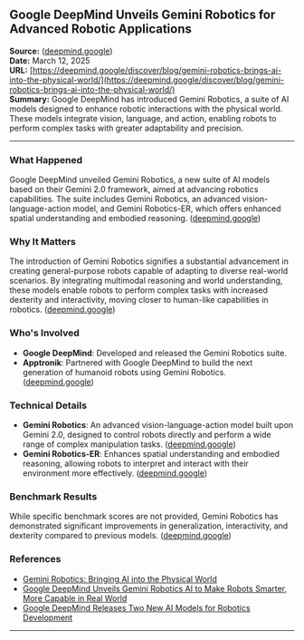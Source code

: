 ## Google DeepMind Unveils Gemini Robotics for Advanced Robotic Applications

**Source:**  ([deepmind.google](https://deepmind.google/discover/blog/gemini-robotics-brings-ai-into-the-physical-world/?utm_source=openai))  
**Date:** March 12, 2025  
**URL:** [https://deepmind.google/discover/blog/gemini-robotics-brings-ai-into-the-physical-world/](https://deepmind.google/discover/blog/gemini-robotics-brings-ai-into-the-physical-world/)  
**Summary:** Google DeepMind has introduced Gemini Robotics, a suite of AI models designed to enhance robotic interactions with the physical world. These models integrate vision, language, and action, enabling robots to perform complex tasks with greater adaptability and precision.

---

### What Happened

Google DeepMind unveiled Gemini Robotics, a new suite of AI models based on their Gemini 2.0 framework, aimed at advancing robotics capabilities. The suite includes Gemini Robotics, an advanced vision-language-action model, and Gemini Robotics-ER, which offers enhanced spatial understanding and embodied reasoning.  ([deepmind.google](https://deepmind.google/discover/blog/gemini-robotics-brings-ai-into-the-physical-world/?utm_source=openai))

### Why It Matters

The introduction of Gemini Robotics signifies a substantial advancement in creating general-purpose robots capable of adapting to diverse real-world scenarios. By integrating multimodal reasoning and world understanding, these models enable robots to perform complex tasks with increased dexterity and interactivity, moving closer to human-like capabilities in robotics.  ([deepmind.google](https://deepmind.google/discover/blog/gemini-robotics-brings-ai-into-the-physical-world/?utm_source=openai))

### Who's Involved

- **Google DeepMind**: Developed and released the Gemini Robotics suite.
- **Apptronik**: Partnered with Google DeepMind to build the next generation of humanoid robots using Gemini Robotics.  ([deepmind.google](https://deepmind.google/discover/blog/gemini-robotics-brings-ai-into-the-physical-world/?utm_source=openai))

### Technical Details

- **Gemini Robotics**: An advanced vision-language-action model built upon Gemini 2.0, designed to control robots directly and perform a wide range of complex manipulation tasks.  ([deepmind.google](https://deepmind.google/discover/blog/gemini-robotics-brings-ai-into-the-physical-world/?utm_source=openai))
- **Gemini Robotics-ER**: Enhances spatial understanding and embodied reasoning, allowing robots to interpret and interact with their environment more effectively.  ([deepmind.google](https://deepmind.google/discover/blog/gemini-robotics-brings-ai-into-the-physical-world/?utm_source=openai))

### Benchmark Results

While specific benchmark scores are not provided, Gemini Robotics has demonstrated significant improvements in generalization, interactivity, and dexterity compared to previous models.  ([deepmind.google](https://deepmind.google/discover/blog/gemini-robotics-brings-ai-into-the-physical-world/?utm_source=openai))

### References

- [Gemini Robotics: Bringing AI into the Physical World](https://deepmind.google/discover/blog/gemini-robotics-brings-ai-into-the-physical-world/)
- [Google DeepMind Unveils Gemini Robotics AI to Make Robots Smarter, More Capable in Real World](https://www.businesstoday.in/technology/news/story/google-deepmind-unveils-gemini-robotics-ai-to-make-robots-smarter-more-capable-in-real-world-467809-2025-03-13)
- [Google DeepMind Releases Two New AI Models for Robotics Development](https://roboticsandautomationnews.com/2025/03/25/google-deepmind-releases-two-new-ai-models-for-robotics-development/89417/)

---
